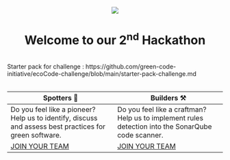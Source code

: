 <p align="center">
  <img src="challenge-logo.png">
</p>
<h1 align="center">Welcome to our 2<sup>nd</sup> Hackathon</h1>
<br/>
Starter pack for challenge : https://github.com/green-code-initiative/ecoCode-challenge/blob/main/starter-pack-challenge.md
<br/><br/>

| **Spotters** 🧪                                                                                            | **Builders** ⚒️                                                                                         |
|----------------------------------------------------------------------------------------------------------|-------------------------------------------------------------------------------------------------------|
| Do you feel like a pioneer?<br>Help us to identify, discuss and assess best practices for green software. | Do you feel like a craftman?<br>Help us to implement rules detection into the SonarQube code scanner. |
| [JOIN YOUR TEAM](spotters.md)                                                                                           | [JOIN YOUR TEAM](builders.md)                                                                                        |
